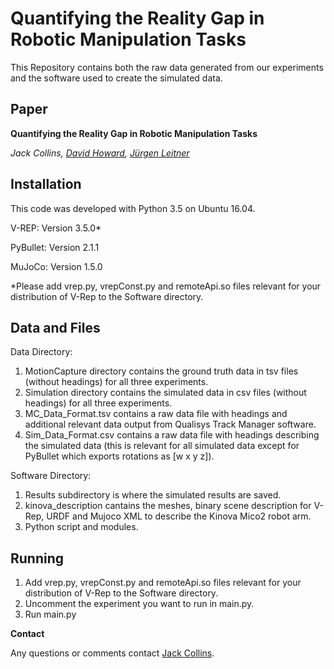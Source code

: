 # Quantifying the Reality Gap in Robotic Manipulation Tasks

This Repository contains both the raw data generated from our experiments and the software used to create the simulated data.

## Paper

**Quantifying the Reality Gap in Robotic Manipulation Tasks**

*Jack Collins, [David Howard](https://people.csiro.au/H/D/David-Howard), [Jürgen Leitner](http://juxi.net)*

## Installation

This code was developed with Python 3.5 on Ubuntu 16.04.

V-REP: Version 3.5.0*

PyBullet: Version 2.1.1

MuJoCo: Version 1.5.0

*Please add vrep.py, vrepConst.py and remoteApi.so files relevant for your distribution of V-Rep to the Software directory.

## Data and Files

Data Directory:
1. MotionCapture directory contains the ground truth data in tsv files (without headings) for all three experiments.
2. Simulation directory contains the simulated data in csv files (without headings) for all three experiments.
3. MC_Data_Format.tsv contains a raw data file with headings and additional relevant data output from Qualisys Track Manager software.
4. Sim_Data_Format.csv contains a raw data file with headings describing the simulated data (this is relevant for all simulated data except for PyBullet which exports rotations as [w x y z]).

Software Directory:
1. Results subdirectory is where the simulated results are saved.
2. kinova_description cantains the meshes, binary scene description for V-Rep, URDF and Mujoco XML to describe the Kinova Mico2 robot arm.
3. Python script and modules.

## Running

1. Add vrep.py, vrepConst.py and remoteApi.so files relevant for your distribution of V-Rep to the Software directory.
2. Uncomment the experiment you want to run in main.py.
3. Run main.py



**Contact**

Any questions or comments contact [Jack Collins](mailto:j30.collins@hdr.qut.edu.au).
